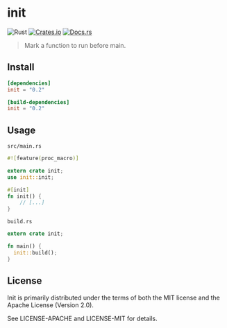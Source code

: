 # init
![Rust](https://img.shields.io/badge/rust-nightly-red.svg)
[![Crates.io](https://img.shields.io/crates/d/init.svg)](https://crates.io/crates/init)
[![Docs.rs](https://docs.rs/init/badge.svg)](https://docs.rs/init)
> Mark a function to run before main.

## Install

```toml
[dependencies]
init = "0.2"

[build-dependencies]
init = "0.2"
```

## Usage

`src/main.rs`
```rust
#![feature(proc_macro)]

extern crate init;
use init::init;

#[init]
fn init() {
    // [...]
}
```

`build.rs`
```rust
extern crate init;

fn main() {
  init::build();
}
```

## License

Init is primarily distributed under the terms of both the MIT license and the Apache License (Version 2.0).

See LICENSE-APACHE and LICENSE-MIT for details.
